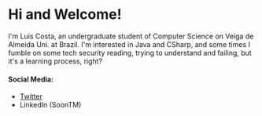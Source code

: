# Hi and Welcome!

I'm Luis Costa, an undergraduate student of Computer Science on Veiga de Almeida Uni. at Brazil.
I'm interested in Java and CSharp, and some times I fumble on some tech security reading, trying to understand and failing, but it's a learning process, right?

#### Social Media:
- [Twitter](https://twitter.com/Tio_Bael)
- LinkedIn (SoonTM)


<!---
TioBael/TioBael is a ✨ special ✨ repository because its `README.md` (this file) appears on your GitHub profile.
You can click the Preview link to take a look at your changes.
--->
